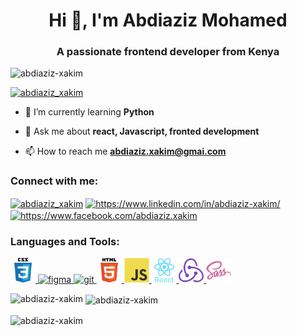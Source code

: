 <h1 align="center">Hi 👋, I'm Abdiaziz Mohamed</h1>
<h3 align="center">A passionate frontend developer from Kenya</h3>

<p align="left"> <img src="https://komarev.com/ghpvc/?username=abdiaziz-xakim&label=Profile%20views&color=0e75b6&style=flat" alt="abdiaziz-xakim" /> </p>

<p align="left"> <a href="https://twitter.com/abdiaziz_xakim" target="blank"><img src="https://img.shields.io/twitter/follow/abdiaziz_xakim?logo=twitter&style=for-the-badge" alt="abdiaziz_xakim" /></a> </p>

- 🌱 I’m currently learning **Python**

- 💬 Ask me about **react, Javascript, fronted development**

- 📫 How to reach me **abdiaziz.xakim@gmai.com**

<h3 align="left">Connect with me:</h3>
<p align="left">
<a href="https://twitter.com/abdiaziz_xakim" target="blank"><img align="center" src="https://raw.githubusercontent.com/rahuldkjain/github-profile-readme-generator/master/src/images/icons/Social/twitter.svg" alt="abdiaziz_xakim" height="30" width="40" /></a>
<a href="https://linkedin.com/in/https://www.linkedin.com/in/abdiaziz-xakim/" target="blank"><img align="center" src="https://raw.githubusercontent.com/rahuldkjain/github-profile-readme-generator/master/src/images/icons/Social/linked-in-alt.svg" alt="https://www.linkedin.com/in/abdiaziz-xakim/" height="30" width="40" /></a>
<a href="[https://fb.com/https://www.facebook.com/abdiaziz.xakim](https://www.facebook.com/Abdiaziz.xakim)" target="blank"><img align="center" src="https://raw.githubusercontent.com/rahuldkjain/github-profile-readme-generator/master/src/images/icons/Social/facebook.svg" alt="https://www.facebook.com/abdiaziz.xakim" height="30" width="40" /></a>
</p>

<h3 align="left">Languages and Tools:</h3>
<p align="left"> <a href="https://www.w3schools.com/css/" target="_blank" rel="noreferrer"> <img src="https://raw.githubusercontent.com/devicons/devicon/master/icons/css3/css3-original-wordmark.svg" alt="css3" width="40" height="40"/> </a> <a href="https://www.figma.com/" target="_blank" rel="noreferrer"> <img src="https://www.vectorlogo.zone/logos/figma/figma-icon.svg" alt="figma" width="40" height="40"/> </a> <a href="https://git-scm.com/" target="_blank" rel="noreferrer"> <img src="https://www.vectorlogo.zone/logos/git-scm/git-scm-icon.svg" alt="git" width="40" height="40"/> </a> <a href="https://www.w3.org/html/" target="_blank" rel="noreferrer"> <img src="https://raw.githubusercontent.com/devicons/devicon/master/icons/html5/html5-original-wordmark.svg" alt="html5" width="40" height="40"/> </a> <a href="https://developer.mozilla.org/en-US/docs/Web/JavaScript" target="_blank" rel="noreferrer"> <img src="https://raw.githubusercontent.com/devicons/devicon/master/icons/javascript/javascript-original.svg" alt="javascript" width="40" height="40"/> </a> <a href="https://reactjs.org/" target="_blank" rel="noreferrer"> <img src="https://raw.githubusercontent.com/devicons/devicon/master/icons/react/react-original-wordmark.svg" alt="react" width="40" height="40"/> </a> <a href="https://redux.js.org" target="_blank" rel="noreferrer"> <img src="https://raw.githubusercontent.com/devicons/devicon/master/icons/redux/redux-original.svg" alt="redux" width="40" height="40"/> </a> <a href="https://sass-lang.com" target="_blank" rel="noreferrer"> <img src="https://raw.githubusercontent.com/devicons/devicon/master/icons/sass/sass-original.svg" alt="sass" width="40" height="40"/> </a> </p>

<p><img align="left" src="https://github-readme-stats.vercel.app/api/top-langs?username=abdiaziz-xakim&show_icons=true&locale=en&layout=compact" alt="abdiaziz-xakim" /></p>

<p>&nbsp;<img align="center" src="https://github-readme-stats.vercel.app/api?username=abdiaziz-xakim&show_icons=true&locale=en" alt="abdiaziz-xakim" /></p>

<p><img align="center" src="https://github-readme-streak-stats.herokuapp.com/?user=abdiaziz-xakim&" alt="abdiaziz-xakim" /></p>
